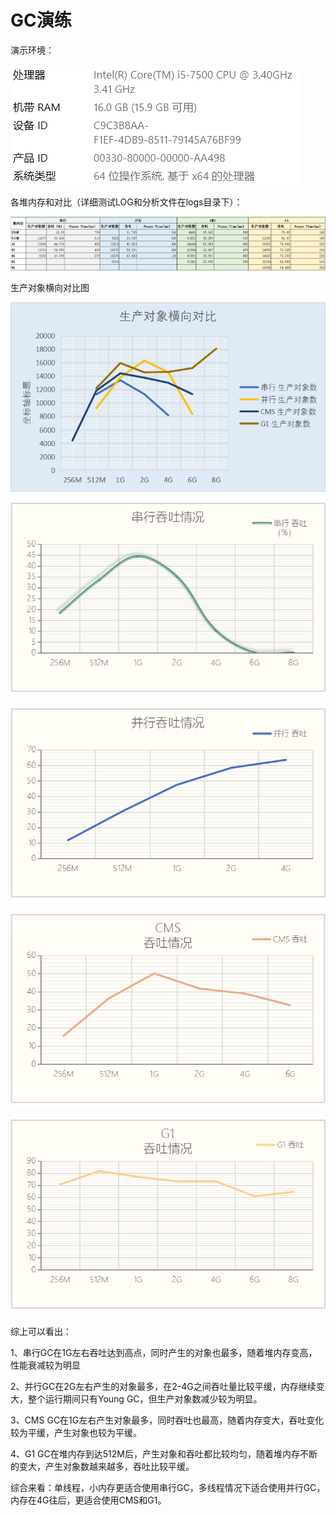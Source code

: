 # GC演练

演示环境：

![pc-detail](.\img\pc-detail.png)

各堆内存和对比（详细测试LOG和分析文件在logs目录下）：

![details](.\img\details.png)

生产对象横向对比图

![objects](.\img\objects.png)

![serial](.\img\serial.png)

![parallel1](.\img\parallel1.png)

![cms](.\img\cms.png)

![g1](.\img\g1.png)

综上可以看出：

1、串行GC在1G左右吞吐达到高点，同时产生的对象也最多，随着堆内存变高，性能衰减较为明显

2、并行GC在2G左右产生的对象最多，在2-4G之间吞吐量比较平缓，内存继续变大，整个运行期间只有Young GC，但生产对象数减少较为明显。

3、CMS GC在1G左右产生对象最多，同时吞吐也最高，随着内存变大，吞吐变化较为平缓，产生对象也较为平缓。

4、G1 GC在堆内存到达512M后，产生对象和吞吐都比较均匀，随着堆内存不断的变大，产生对象数越来越多，吞吐比较平缓。

综合来看：单线程，小内存更适合使用串行GC，多线程情况下适合使用并行GC，内存在4G往后，更适合使用CMS和G1。